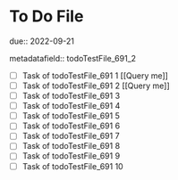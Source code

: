 # To Do File

due:: 2022-09-21

metadatafield:: todoTestFile_691_2

- [ ] Task of todoTestFile_691 1 [[Query me]]
- [ ] Task of todoTestFile_691 2 [[Query me]]
- [ ] Task of todoTestFile_691 3
- [ ] Task of todoTestFile_691 4
- [ ] Task of todoTestFile_691 5
- [ ] Task of todoTestFile_691 6
- [ ] Task of todoTestFile_691 7
- [ ] Task of todoTestFile_691 8
- [ ] Task of todoTestFile_691 9
- [ ] Task of todoTestFile_691 10